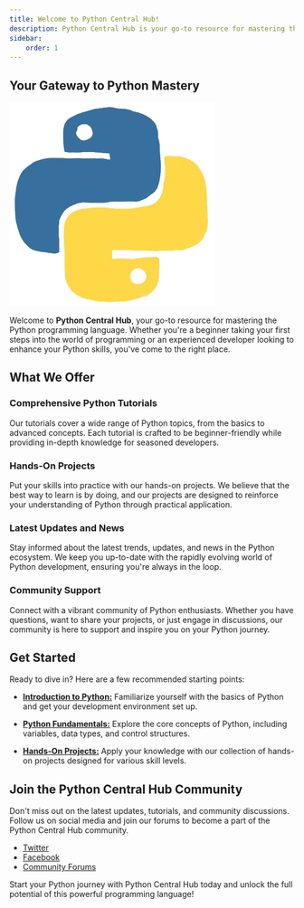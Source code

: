```yaml
---
title: Welcome to Python Central Hub!
description: Python Central Hub is your go-to resource for mastering the Python programming language. We offer comprehensive tutorials, hands-on projects, and the latest updates and news in the Python ecosystem.
sidebar:
    order: 1
---
```


## Your Gateway to Python Mastery

![Python Central Hub Logo](../../../assets/Python.gif)

Welcome to **Python Central Hub**, your go-to resource for mastering the Python programming language. Whether you're a beginner taking your first steps into the world of programming or an experienced developer looking to enhance your Python skills, you've come to the right place.

## What We Offer

### **Comprehensive Python Tutorials**
Our tutorials cover a wide range of Python topics, from the basics to advanced concepts. Each tutorial is crafted to be beginner-friendly while providing in-depth knowledge for seasoned developers.

### **Hands-On Projects**
Put your skills into practice with our hands-on projects. We believe that the best way to learn is by doing, and our projects are designed to reinforce your understanding of Python through practical application.

### **Latest Updates and News**
Stay informed about the latest trends, updates, and news in the Python ecosystem. We keep you up-to-date with the rapidly evolving world of Python development, ensuring you're always in the loop.

### **Community Support**
Connect with a vibrant community of Python enthusiasts. Whether you have questions, want to share your projects, or just engage in discussions, our community is here to support and inspire you on your Python journey.

## Get Started

Ready to dive in? Here are a few recommended starting points:

- [**Introduction to Python:**](/tutorials/introduction/) Familiarize yourself with the basics of Python and get your development environment set up.

- [**Python Fundamentals:**](/tutorials/getstarted/) Explore the core concepts of Python, including variables, data types, and control structures.

- [**Hands-On Projects:**](/projects/helloworld/) Apply your knowledge with our collection of hands-on projects designed for various skill levels.

## Join the Python Central Hub Community

Don't miss out on the latest updates, tutorials, and community discussions. Follow us on social media and join our forums to become a part of the Python Central Hub community.

- [Twitter](https://twitter.com/pythoncentralhub)
- [Facebook](https://www.facebook.com/pythoncentralhub)
- [Community Forums](/)

Start your Python journey with Python Central Hub today and unlock the full potential of this powerful programming language!

